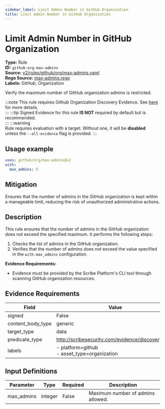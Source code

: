 ```yaml
---
sidebar_label: Limit Admin Number in GitHub Organization
title: Limit Admin Number in GitHub Organization
---  
```

# Limit Admin Number in GitHub Organization  
**Type:** Rule  
**ID:** `github-org-max-admins`  
**Source:** [v2/rules/github/org/max-admins.yaml](https://github.com/scribe-public/sample-policies/blob/main/v2/rules/github/org/max-admins.yaml)  
**Rego Source:** [max-admins.rego](https://github.com/scribe-public/sample-policies/blob/main/v2/rules/github/org/max-admins.rego)  
**Labels:** GitHub, Organization  

Verify the maximum number of GitHub organization admins is restricted.

:::note 
This rule requires Github Organization Discovery Evidence. See [here](https://deploy-preview-299--scribe-security.netlify.app/docs/platforms/discover#github-discovery) for more details.  
::: 
:::tip 
Signed Evidence for this rule **IS NOT** required by default but is recommended.  
::: 
:::warning  
Rule requires evaluation with a target. Without one, it will be **disabled** unless the `--all-evidence` flag is provided.
::: 

## Usage example

```yaml
uses: github/org/max-admins@v2
with:
  max_admins: 5
```

## Mitigation  
Ensures that the number of admins in the GitHub organization is kept within a manageable limit, reducing the risk of unauthorized administrative actions.


## Description  
This rule ensures that the number of admins in the GitHub organization does not exceed the specified maximum.
It performs the following steps:

1. Checks the list of admins in the GitHub organization.
2. Verifies that the number of admins does not exceed the value specified in the `with.max_admins` configuration.

**Evidence Requirements:**
- Evidence must be provided by the Scribe Platform's CLI tool through scanning GitHub organization resources.

## Evidence Requirements  
| Field | Value |
|-------|-------|
| signed | False |
| content_body_type | generic |
| target_type | data |
| predicate_type | http://scribesecurity.com/evidence/discovery/v0.1 |
| labels | - platform=github<br/>- asset_type=organization |

## Input Definitions  
| Parameter | Type | Required | Description |
|-----------|------|----------|-------------|
| max_admins | integer | False | Maximum number of admins allowed. |

